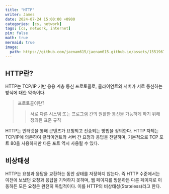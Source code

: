 ```yaml
---
title: "HTTP"
writer: James
date: 2024-07-24 15:00:00 +0900
categories: [cs, network]
tags: [cs, network, internet]
pin: false
math: true
mermaid: true
image:
  path: https://github.com/jaenam615/jaenam615.github.io/assets/155196757/6c85f87f-0fee-4577-ad52-302741842d29
---
```


## HTTP란?  

HTTP는 TCP/IP 기반 응용 계층 통신 프로토콜로, 클라이언트와 서버가 서로 통신하는 방식에 대한 약속이다.  

> 프로토콜이란?  
>> 서로 다른 시스템 또는 프로그램 간의 원활한 통신을 가능하게 하기 위해 정의된 표준 규칙  

HTTP는 인터넷을 통해 콘텐츠가 요청되고 전송되는 방법을 정의한다. HTTP 자체는 TCP/IP에 의존하여 클라이언트와 서버 간 요청과 응답을 전달하며, 기본적으로 TCP 포트 80을 사용하지만 다른 포트 역시 사용될 수 있다.  

## 비상태성 

HTTP는 요청과 응답을 교환하는 동안 상태를 저장하지 않는다. 즉 HTTP 수준에서는 이전에 보냈던 요청과 응답을 기억하지 못하며, 웹 페이지를 방문하든 다른 페이지로 이동하든  모든 요청은 완전히 독립적이다. 이를 HTTP의 비상태성(Stateless)라고 한다.  
